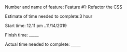 Number and name of feature: Feature #1: Refactor the CSS

Estimate of time needed to complete:3 hour

Start time: 12.11 pm ..11/14/2019

Finish time: _____

Actual time needed to complete: _____